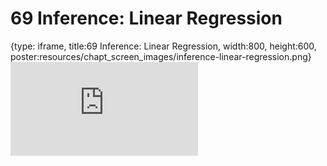 # 69 Inference: Linear Regression
 
{type: iframe, title:69 Inference: Linear Regression, width:800, height:600, poster:resources/chapt_screen_images/inference-linear-regression.png}
![](https://datatrail-jhu.github.io/DataTrail_ReOrg/no_toc/inference-linear-regression.html)
 

 
